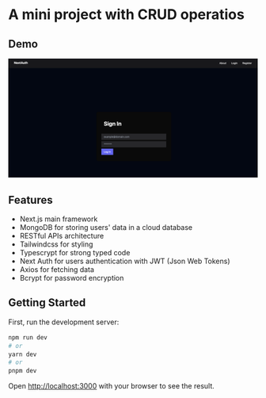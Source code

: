 # A mini project with CRUD operatios

## Demo

![next-mongodb-crud](./public//next-mongo-crud.png)

## Features

- Next.js main framework
- MongoDB for storing users' data in a cloud database
- RESTful APIs architecture
- Tailwindcss for styling
- Typescrypt for strong typed code
- Next Auth for users authentication with JWT (Json Web Tokens)
- Axios for fetching data
- Bcrypt for password encryption

## Getting Started

First, run the development server:

```bash
npm run dev
# or
yarn dev
# or
pnpm dev
```

Open [http://localhost:3000](http://localhost:3000) with your browser to see the result.
